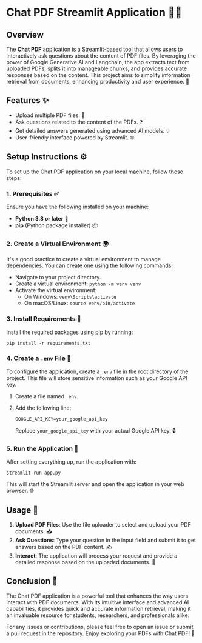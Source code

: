 # Chat PDF Streamlit Application 📄🤖

## Overview

The **Chat PDF** application is a Streamlit-based tool that allows users to interactively ask questions about the content of PDF files. By leveraging the power of Google Generative AI and Langchain, the app extracts text from uploaded PDFs, splits it into manageable chunks, and provides accurate responses based on the content. This project aims to simplify information retrieval from documents, enhancing productivity and user experience. 🚀

## Features ✨

- Upload multiple PDF files. 📁
- Ask questions related to the content of the PDFs. ❓
- Get detailed answers generated using advanced AI models. 💡
- User-friendly interface powered by Streamlit. 🌐

## Setup Instructions ⚙️

To set up the Chat PDF application on your local machine, follow these steps:

### 1. Prerequisites ✅

Ensure you have the following installed on your machine:

- **Python 3.8 or later** 🐍
- **pip** (Python package installer) 📦

### 2. Create a Virtual Environment 🌍

It's a good practice to create a virtual environment to manage dependencies. You can create one using the following commands:

- Navigate to your project directory.
- Create a virtual environment: `python -m venv venv`
- Activate the virtual environment:
  - On Windows: `venv\Scripts\activate`
  - On macOS/Linux: `source venv/bin/activate`

### 3. Install Requirements 📜

Install the required packages using pip by running:

`pip install -r requirements.txt`

### 4. Create a `.env` File 🔑

To configure the application, create a `.env` file in the root directory of the project. This file will store sensitive information such as your Google API key.

1. Create a file named `.env`.
2. Add the following line:

   `GOOGLE_API_KEY=your_google_api_key`

   Replace `your_google_api_key` with your actual Google API key. 🔒

### 5. Run the Application 🚀

After setting everything up, run the application with:

`streamlit run app.py`

This will start the Streamlit server and open the application in your web browser. 🌐

## Usage 📝

1. **Upload PDF Files**: Use the file uploader to select and upload your PDF documents. 📥
2. **Ask Questions**: Type your question in the input field and submit it to get answers based on the PDF content. ✍️
3. **Interact**: The application will process your request and provide a detailed response based on the uploaded documents. 🔄

## Conclusion 🎉

The Chat PDF application is a powerful tool that enhances the way users interact with PDF documents. With its intuitive interface and advanced AI capabilities, it provides quick and accurate information retrieval, making it an invaluable resource for students, researchers, and professionals alike.

For any issues or contributions, please feel free to open an issue or submit a pull request in the repository. Enjoy exploring your PDFs with Chat PDF! 🚀
